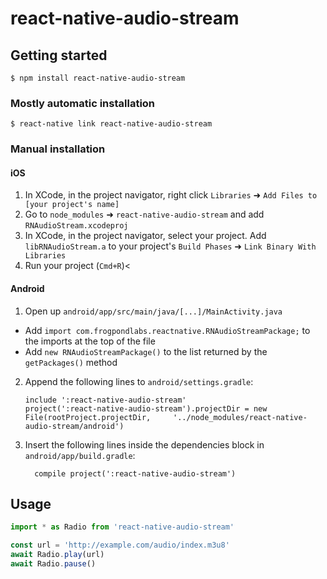 # react-native-audio-stream

## Getting started

`$ npm install react-native-audio-stream`

### Mostly automatic installation

`$ react-native link react-native-audio-stream`

### Manual installation

#### iOS

1. In XCode, in the project navigator, right click `Libraries` ➜ `Add Files to [your project's name]`
2. Go to `node_modules` ➜ `react-native-audio-stream` and add `RNAudioStream.xcodeproj`
3. In XCode, in the project navigator, select your project. Add `libRNAudioStream.a` to your project's `Build Phases` ➜ `Link Binary With Libraries`
4. Run your project (`Cmd+R`)<

#### Android

1. Open up `android/app/src/main/java/[...]/MainActivity.java`
  - Add `import com.frogpondlabs.reactnative.RNAudioStreamPackage;` to the imports at the top of the file
  - Add `new RNAudioStreamPackage()` to the list returned by the `getPackages()` method

2. Append the following lines to `android/settings.gradle`:
  	```
  	include ':react-native-audio-stream'
  	project(':react-native-audio-stream').projectDir = new File(rootProject.projectDir, 	'../node_modules/react-native-audio-stream/android')
  	```

3. Insert the following lines inside the dependencies block in `android/app/build.gradle`:
  	```
      compile project(':react-native-audio-stream')
  	```

## Usage

```javascript
import * as Radio from 'react-native-audio-stream'

const url = 'http://example.com/audio/index.m3u8'
await Radio.play(url)
await Radio.pause()
```
